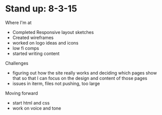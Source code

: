 # Stand up: 8-3-15

Where I'm at
- Completed Responsive layout sketches
- Created wireframes 
- worked on logo ideas and icons
- low fi comps
- started writing content

Challenges
- figuring out how the site really works and deciding which pages show that 
    so that I can focus on the design and content of those pages
- issues in iterm, files not pushing, too large


Moving forward
- start html and css
- work on voice and tone

